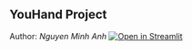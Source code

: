## YouHand Project
Author: *Nguyen Minh Anh*
[![Open in Streamlit](https://static.streamlit.io/badges/streamlit_badge_black_white.svg)](https://share.streamlit.io/minhanh29/youhand/webapp/YouHandWeb.py)
